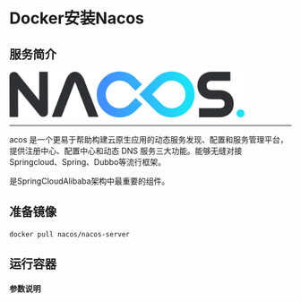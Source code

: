 # **Docker安装Nacos** #
## 服务简介 ##

<img src="./../images/nacos.png" width = "420" alt="Github" align=center />

* * *
acos 是一个更易于帮助构建云原生应用的动态服务发现、配置和服务管理平台，提供注册中心、配置中心和动态 DNS 服务三大功能。能够无缝对接Springcloud、Spring、Dubbo等流行框架。

是SpringCloudAlibaba架构中最重要的组件。

## 准备镜像 ##
    docker pull nacos/nacos-server
## 运行容器 ##
#### 参数说明 ####
